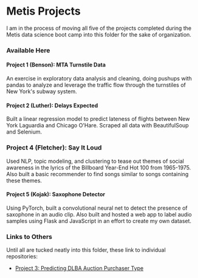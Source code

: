 # Metis Projects
I am in the process of moving all five of the projects completed during the Metis data science boot camp into this folder for the sake of organization.

### Available Here

#### Project 1 (Benson): MTA Turnstile Data
An exercise in exploratory data analysis and cleaning, doing pushups with pandas to analyze and leverage the traffic flow through the turnstiles of New York's subway system.

#### Project 2 (Luther): Delays Expected
Built a linear regression model to predict lateness of flights between New York Laguardia and Chicago O'Hare. Scraped all data with BeautifulSoup and Selenium.

### Project 4 (Fletcher): Say It Loud
Used NLP, topic modeling, and clustering to tease out themes of social awareness in the lyrics of the Billboard Year-End Hot 100 from 1965-1975. Also built a basic recommender to find songs similar to songs containing these themes.

#### Project 5 (Kojak): Saxophone Detector
Using PyTorch, built a convolutional neural net to detect the presence of saxophone in an audio clip. Also built and hosted a web app to label audio samples using Flask and JavaScript in an effort to create my own dataset.

### Links to Others
Until all are tucked neatly into this folder, these link to individual repositories:
* [Project 3: Predicting DLBA Auction Purchaser Type](https://github.com/davidluther/Proj-03-McNulty)
